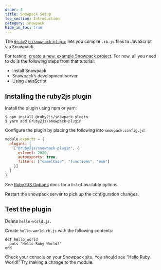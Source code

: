 ```yaml
---
order: 4
title: Snowpack Setup
top_section: Introduction
category: snowpack
hide_in_toc: true
---
```




The [`@ruby2js/snowpack-plugin`](https://github.com/ruby2js/ruby2js/tree/master/packages/snowpack-plugin)
lets you compile `.rb.js` files to JavaScript via Snowpack.

For testing, [create a new, example Snowpack project](https://www.snowpack.dev/tutorials/getting-started).
For now, all you need to do is the following steps from that tutorial:

 * Install Snowpack
 * Snowpack’s development server
 * Using JavaScript

## Installing the ruby2js plugin

Install the plugin using npm or yarn:

```
$ npm install @ruby2js/snowpack-plugin
$ yarn add @ruby2js/snowpack-plugin
```

Configure the plugin by placing the following into `snowpack.config.js`:

```js
module.exports = {
  plugins: [
    ["@ruby2js/snowpack-plugin", {
      eslevel: 2020,
      autoexports: true,
      filters: ["camelCase", "functions", "esm"]
    }]
  ]
}
```

See [Ruby2JS Options](https://www.ruby2js.com/docs/options) docs for a list of available options.

Restart the snowpack server to pick up the configuration changes.

## Test the plugin

Delete `hello-world.js`.

Create `hello-world.rb.js` with the following contents:

```
def hello_world
  puts "Hello Ruby World!"
end
```

Check your console on your Snowpack site. You should see “Hello Ruby World!”
Try making a change to the module. 
